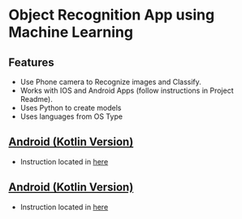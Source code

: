 # Object Recognition App using Machine Learning

## Features
- Use Phone camera to Recognize images and Classify.
- Works with IOS and Android Apps (follow instructions in Project Readme).
- Uses Python to create models
- Uses languages from OS Type

## [Android (Kotlin Version)](Kotlin_Computer_Vision/)
- Instruction located in [here](Kotlin_Computer_Vision/README.md)

## [Android (Kotlin Version)](Java_Computer_Vision/)
- Instruction located in [here](Java_Computer_Vision/README.md)
